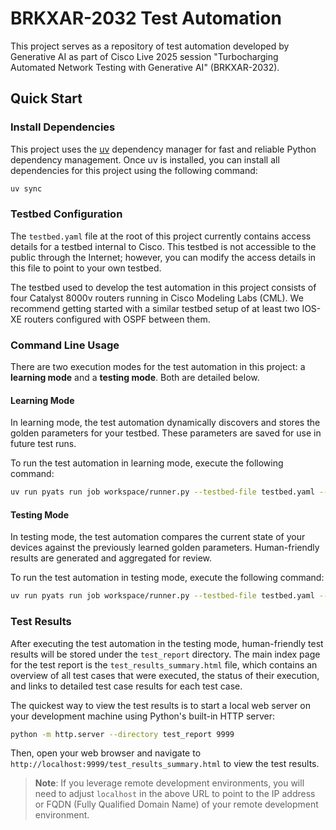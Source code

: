 # BRKXAR-2032 Test Automation

This project serves as a repository of test automation developed by Generative AI as part of Cisco Live 2025 session "Turbocharging Automated Network Testing with Generative AI" (BRKXAR-2032).

## Quick Start

### Install Dependencies

This project uses the [uv](https://github.com/astral-sh/uv) dependency manager for fast and reliable Python dependency management. Once uv is installed, you can install all dependencies for this project using the following command:

```sh
uv sync
```

### Testbed Configuration

The `testbed.yaml` file at the root of this project currently contains access details for a testbed internal to Cisco. This testbed is not accessible to the public through the Internet; however, you can modify the access details in this file to point to your own testbed.

The testbed used to develop the test automation in this project consists of four Catalyst 8000v routers running in Cisco Modeling Labs (CML). We recommend getting started with a similar testbed setup of at least two IOS-XE routers configured with OSPF between them.

### Command Line Usage

There are two execution modes for the test automation in this project: a **learning mode** and a **testing mode**. Both are detailed below.

#### Learning Mode

In learning mode, the test automation dynamically discovers and stores the golden parameters for your testbed. These parameters are saved for use in future test runs.

To run the test automation in learning mode, execute the following command:

```bash
uv run pyats run job workspace/runner.py --testbed-file testbed.yaml --mode learning
```

#### Testing Mode

In testing mode, the test automation compares the current state of your devices against the previously learned golden parameters. Human-friendly results are generated and aggregated for review.

To run the test automation in testing mode, execute the following command:

```bash
uv run pyats run job workspace/runner.py --testbed-file testbed.yaml --mode testing
```

### Test Results

After executing the test automation in the testing mode, human-friendly test results will be stored under the `test_report` directory. The main index page for the test report is the `test_results_summary.html` file, which contains an overview of all test cases that were executed, the status of their execution, and links to detailed test case results for each test case.

The quickest way to view the test results is to start a local web server on your development machine using Python's built-in HTTP server:

```bash
python -m http.server --directory test_report 9999
```

Then, open your web browser and navigate to `http://localhost:9999/test_results_summary.html` to view the test results.

> **Note**: If you leverage remote development environments, you will need to adjust `localhost` in the above URL to point to the IP address or FQDN (Fully Qualified Domain Name) of your remote development environment.
